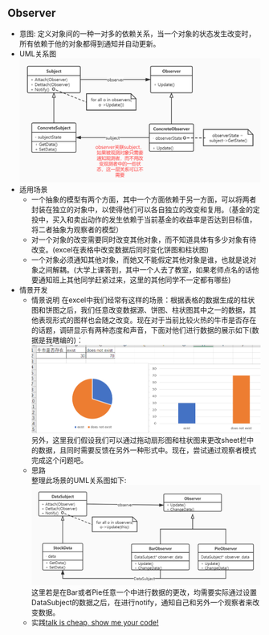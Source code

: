 ## Observer

- 意图: 定义对象间的一种一对多的依赖关系，当一个对象的状态发生改变时，所有依赖于他的对象都得到通知并自动更新。
- UML关系图
  ![avatar](../source/Observer.jpg)
- 适用场景
  - 一个抽象的模型有两个方面，其中一个方面依赖于另一方面，可以将两者封装在独立的对象中，以使得他们可以各自独立的改变和复用。（基金的定投中，买入和卖出动作的发生依赖于当前基金的收益率是否达到目标值，将二者抽象为观察者的模型）
  - 对一个对象的改变需要同时改变其他对象，而不知道具体有多少对象有待改变。(excel在表格中改变数据后同时变化饼图和柱状图)
  - 一个对象必须通知其他对象，而她又不能假定其他对象是谁，也就是说对象之间解耦。(大学上课答到，其中一个人去了教室，如果老师点名的话他要通知班上其他同学赶紧过来，这里的其他同学不一定都有哪些)
- 情景开发
  - 情景说明
    在excel中我们经常有这样的场景：根据表格的数据生成的柱状图和饼图之后，我们任意改变数据源、饼图、柱状图其中之一的数据，其他表现形式的图样也会随之改变。现在对于当前比较火热的牛市是否存在的话题，调研显示有两种态度和声音，下面对他们进行数据的展示如下(数据是我瞎编的)：
    ![avatar](../source/ObserveSample.png)
    另外，这里我们假设我们可以通过拖动扇形图和柱状图来更改sheet栏中的数据，且同时需要反馈在另外一种形式中。现在，尝试通过观察者模式完成这个问题吧。
  - 思路  
    整理此场景的UML关系图如下:
    ![](../source/ExcelObserver.jpg)
    这里若是在Bar或者Pie任意一个中进行数据的更改，均需要实际通过设置DataSubject的数据之后，在进行notify，通知自己和另外一个观察者来改变数据。
  - 实践[talk is cheap, show me your code!](./Observer.cpp)